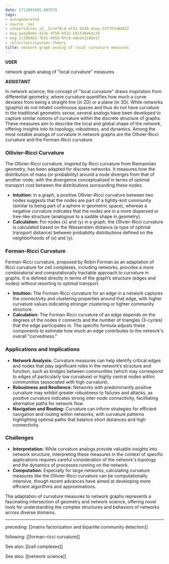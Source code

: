 ```yaml
---
date: 1712801995.083579
tags:
- autogenerated
- source__oai
- conversation_id__5cce70c4-af32-4249-acea-23ff67e8d432
- msg_aaa20e6a-423e-4f58-b932-b81fa8e64c3d
- msg_2c2094b3-7631-4958-9fc0-e9e2e318de1f
- colorclass/systems-theory
title: network graph analog of local curvature measures
---
```


**USER**

network graph analog of "local curvature" measures


**ASSISTANT**

In network science, the concept of "local curvature" draws inspiration from differential geometry, where curvature quantifies how much a curve deviates from being a straight line (in 2D) or a plane (in 3D). While networks (graphs) do not inhabit continuous spaces and thus do not have curvature in the traditional geometric sense, several analogs have been developed to capture similar notions of curvature within the discrete structure of graphs. These measures aim to describe the local and global shape of the network, offering insights into its topology, robustness, and dynamics. Among the most notable analogs of curvature in network graphs are the Ollivier-Ricci curvature and the Forman-Ricci curvature.

### Ollivier-Ricci Curvature

The Ollivier-Ricci curvature, inspired by Ricci curvature from Riemannian geometry, has been adapted for discrete networks. It measures how the distribution of mass (or probability) around a node diverges from that of another node, with the divergence conceptualized in terms of optimal transport cost between the distributions surrounding these nodes.

- **Intuition:** In a graph, a positive Ollivier-Ricci curvature between two nodes suggests that the nodes are part of a tightly-knit community (similar to being part of a sphere in geometric space), whereas a negative curvature indicates that the nodes are in a more dispersed or tree-like structure (analogous to a saddle shape in geometry).
- **Calculation:** For nodes \(x\) and \(y\) in a graph, the Ollivier-Ricci curvature is calculated based on the Wasserstein distance (a type of optimal transport distance) between probability distributions defined on the neighborhoods of \(x\) and \(y\).

### Forman-Ricci Curvature

Forman-Ricci curvature, proposed by Robin Forman as an adaptation of Ricci curvature for cell complexes, including networks, provides a more combinatorial and computationally tractable approach to curvature in graphs. It is defined directly in terms of the graph’s structure (edges and nodes) without resorting to optimal transport.

- **Intuition:** The Forman-Ricci curvature for an edge in a network captures the connectivity and clustering properties around that edge, with higher curvature values indicating stronger clustering or tighter community structure.
- **Calculation:** The Forman-Ricci curvature of an edge depends on the degrees of the nodes it connects and the number of triangles (3-cycles) that the edge participates in. The specific formula adjusts these components to estimate how much an edge contributes to the network's overall "curvedness."

### Applications and Implications

- **Network Analysis:** Curvature measures can help identify critical edges and nodes that play significant roles in the network’s structure and function, such as bridges between communities (which may correspond to edges of particularly low curvature) or highly central nodes within communities (associated with high curvature).
- **Robustness and Resilience:** Networks with predominantly positive curvature may exhibit greater robustness to failures and attacks, as positive curvature indicates strong inter-node connectivity, facilitating alternative paths for network flow.
- **Navigation and Routing:** Curvature can inform strategies for efficient navigation and routing within networks, with curvature patterns highlighting optimal paths that balance short distances and high connectivity.

### Challenges

- **Interpretation:** While curvature analogs provide valuable insights into network structure, interpreting these measures in the context of specific applications requires careful consideration of the network's topology and the dynamics of processes running on the network.
- **Computation:** Especially for large networks, calculating curvature measures like the Ollivier-Ricci curvature can be computationally intensive, though recent advances have aimed at developing more efficient algorithms and approximations.

The adaptation of curvature measures to network graphs represents a fascinating intersection of geometry and network science, offering novel tools for understanding the complex structures and behaviors of networks across diverse domains.


---

preceding: [[matrix factorization and bipartite community detection]]  


following: [[forman-ricci curvature]]

See also: [[cell complexes]]


See also: [[network science]]
